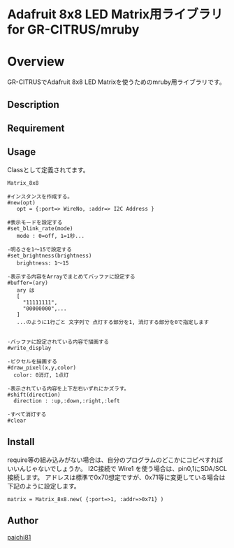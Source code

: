 Adafruit 8x8 LED Matrix用ライブラリ for GR-CITRUS/mruby
====

# Overview

GR-CITRUSでAdafruit 8x8 LED Matrixを使うためのmruby用ライブラリです。


## Description

## Requirement

## Usage

Classとして定義されてます。
```
Matrix_8x8

#インスタンスを作成する。
#new(opt)
   opt = {:port=> WireNo, :addr=> I2C Address }

#表示モードを設定する
#set_blink_rate(mode)
   mode : 0=off, 1=1秒...

-明るさを1〜15で設定する
#set_brightness(brightness)
   brightness: 1〜15

-表示する内容をArrayでまとめてバッファに設定する
#buffer=(ary)
   ary は
   [
     "11111111",
     "00000000",...
   ]
   ...のように1行ごと 文字列で 点灯する部分を1, 消灯する部分を0で指定します


-バッファに設定されている内容で描画する
#write_display

-ピクセルを描画する
#draw_pixel(x,y,color)
  color: 0消灯, 1点灯

-表示されている内容を上下左右いずれにかズラす。
#shift(direction)
  direction : :up,:down,:right,:left

-すべて消灯する
#clear

```


## Install
require等の組み込みがない場合は、自分のプログラムのどこかにコピペすればいいんじゃないでしょうか。
I2C接続で Wire1 を使う場合は、pin0,1にSDA/SCL接続します。
アドレスは標準で0x70想定ですが、0x71等に変更している場合は下記のように設定します。

```
matrix = Matrix_8x8.new( {:port=>1, :addr=>0x71} )
```



## Author

[paichi81](https://github.com/paichi81)
